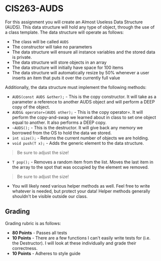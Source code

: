 # CIS263-AUDS
For this assignment you will create an Almost Useless Data Structure (AUDS).  This data structure will hold any type of object, through the use of a class template.  The data structure will operate as follows:

- The class will be called ```AUDS```
- The constructor will take no parameters
- The data structure will ensure all instance variables and the stored data is private.
- The data structure will store objects in an array
- The data structure will initially have space for 100 items
- The data structure will automatically resize by 50% whenever a user inserts an item that puts it over the currently full value

Additionally, the data structure must implement the following methods:

- ```AUDS(const AUDS &other);``` - This is the copy constructor.  It will take as a parameter a reference to another AUDS object and will perform a DEEP copy of the object.
- ```AUDS& operator=(AUDS other);``` - This is the copy operator=.  It will perform the copy-and-swap we learned about in class to set one object equal to another.  It also performs a DEEP copy.
- ```~AUDS();``` - This is the destructor.  It will give back any memory we borrowed from the OS to hold the data we stored.
- ```int size();``` - Returns the current number of objects we are holding.
- ```void push(T x);``` - Adds the generic element to the data structure.
> Be sure to adjust the size!
- ```T pop();``` - Removes a random item from the list.  Moves the last item in the array to the spot that was occupied by the element we removed.
> Be sure to adjust the size! 
- You will likely need various helper methods as well.  Feel free to write whatever is needed, but protect your data!  Helper methods generally shouldn't be visible outside our class.

## Grading

Grading rubric is as follows:
- **80 Points** - Passes all tests
- **10 Points** - There are a few functions I can't easily write tests for (i.e. the Destructor).  I will look at these individually and grade their correctness.
- **10 Points** - Adheres to style guide


